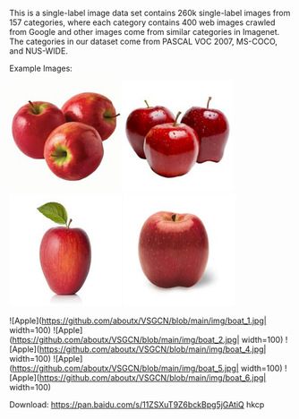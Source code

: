 This is a single-label image data set contains 260k single-label images from 157 categories, where each category contains 400 web images crawled from Google and other images come from similar categories in Imagenet. The categories in our dataset come from PASCAL VOC 2007, MS-COCO, and NUS-WIDE.

Example Images:

<img src="https://github.com/aboutx/VSGCN/blob/main/img/apple_1.jpg" width="200" height="200"><img src="https://github.com/aboutx/VSGCN/blob/main/img/apple_2.jpg" width="200" height="200">
<img src="https://github.com/aboutx/VSGCN/blob/main/img/apple_4.jpg" width="200" height="200">
<img src="https://github.com/aboutx/VSGCN/blob/main/img/apple_5.jpg" width="200" height="200">

![Apple](https://github.com/aboutx/VSGCN/blob/main/img/boat_1.jpg| width=100)
![Apple](https://github.com/aboutx/VSGCN/blob/main/img/boat_2.jpg| width=100)
![Apple](https://github.com/aboutx/VSGCN/blob/main/img/boat_4.jpg| width=100)
![Apple](https://github.com/aboutx/VSGCN/blob/main/img/boat_5.jpg| width=100)
![Apple](https://github.com/aboutx/VSGCN/blob/main/img/boat_6.jpg| width=100)

Download:
https://pan.baidu.com/s/11ZSXuT9Z6bckBpg5jGAtiQ 
hkcp
